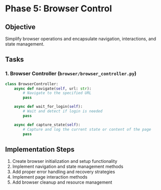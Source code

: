 # Phase 5: Browser Control

## Objective

Simplify browser operations and encapsulate navigation, interactions, and state management.

## Tasks

### 1. Browser Controller (`browser/browser_controller.py`)

```python
class BrowserController:
    async def navigate(self, url: str):
        # Navigate to the specified URL
        pass

    async def wait_for_login(self):
        # Wait and detect if login is needed
        pass

    async def capture_state(self):
        # Capture and log the current state or content of the page
        pass
```

## Implementation Steps

1. Create browser initialization and setup functionality
2. Implement navigation and state management methods
3. Add proper error handling and recovery strategies
4. Implement page interaction methods
5. Add browser cleanup and resource management
